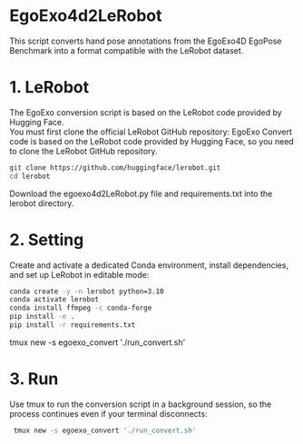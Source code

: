 # EgoExo4d2LeRobot
This script converts hand pose annotations from the EgoExo4D EgoPose Benchmark into a format compatible with the LeRobot dataset.

# 1. LeRobot
The EgoExo conversion script is based on the LeRobot code provided by Hugging Face.  
You must first clone the official LeRobot GitHub repository:
EgoExo Convert code is based on the LeRobot code provided by Hugging Face, so you need to clone the LeRobot GitHub repository.
```bash
git clone https://github.com/huggingface/lerobot.git
cd lerobot
```
Download the egoexo4d2LeRobot.py file and requirements.txt into the lerobot directory.

# 2. Setting
Create and activate a dedicated Conda environment, install dependencies, and set up LeRobot in editable mode:
```bash
conda create -y -n lerobot python=3.10
conda activate lerobot
conda install ffmpeg -c conda-forge
pip install -e .
pip install -r requirements.txt
```
tmux new -s egoexo_convert './run_convert.sh'

# 3. Run
Use tmux to run the conversion script in a background session, so the process continues even if your terminal disconnects:
```bash
 tmux new -s egoexo_convert './run_convert.sh'
```
